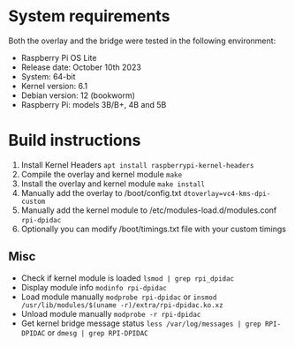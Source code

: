 # System requirements

Both the overlay and the bridge were tested in the following environment:
* Raspberry Pi OS Lite
* Release date: October 10th 2023
* System: 64-bit
* Kernel version: 6.1
* Debian version: 12 (bookworm)
* Raspberry Pi: models 3B/B+, 4B and 5B

# Build instructions

1. Install Kernel Headers
```apt install raspberrypi-kernel-headers```
2. Compile the overlay and kernel module
```make```
3. Install the overlay and kernel module
```make install```
4. Manually add the overlay to /boot/config.txt
```dtoverlay=vc4-kms-dpi-custom```
5. Manually add the kernel module to /etc/modules-load.d/modules.conf
```rpi-dpidac```
6. Optionally you can modify /boot/timings.txt file with your custom timings

## Misc

* Check if kernel module is loaded
```lsmod | grep rpi_dpidac```
* Display module info
```modinfo rpi-dpidac```
* Load module manually
```modprobe rpi-dpidac```
or
```insmod /usr/lib/modules/$(uname -r)/extra/rpi-dpidac.ko.xz```
* Unload module manually
```modprobe -r rpi-dpidac```
* Get kernel bridge message status
```less /var/log/messages | grep RPI-DPIDAC```
or
```dmesg | grep RPI-DPIDAC```
